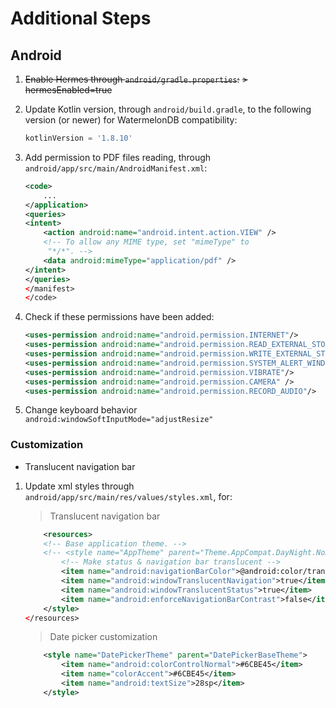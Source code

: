 #  Additional Steps

## Android
1. ~~Enable Hermes through `android/gradle.properties`:~~
~~> hermesEnabled=true~~

2. Update Kotlin version, through `android/build.gradle`, to the following version (or newer) for WatermelonDB compatibility:

    ```gradle
    kotlinVersion = '1.8.10'
    ```

3. Add permission to PDF files reading, through `android/app/src/main/AndroidManifest.xml`:
    ```xml
    <code>
        ...
    </application>
    <queries>
    <intent>
        <action android:name="android.intent.action.VIEW" />
        <!-- To allow any MIME type, set "mimeType" to
         "*/*". -->
        <data android:mimeType="application/pdf" />
    </intent>
    </queries>
    </manifest>
    </code>
    ```

4. Check if these permissions have been added:

    ```xml
    <uses-permission android:name="android.permission.INTERNET"/>
    <uses-permission android:name="android.permission.READ_EXTERNAL_STORAGE"/>
    <uses-permission android:name="android.permission.WRITE_EXTERNAL_STORAGE"/>
    <uses-permission android:name="android.permission.SYSTEM_ALERT_WINDOW"/>
    <uses-permission android:name="android.permission.VIBRATE"/>
    <uses-permission android:name="android.permission.CAMERA" />
    <uses-permission android:name="android.permission.RECORD_AUDIO"/>
    ```

5. Change keyboard behavior
    `android:windowSoftInputMode="adjustResize"`

### Customization

* Translucent navigation bar

1. Update xml styles through `android/app/src/main/res/values/styles.xml`, for:

    > Translucent navigation bar
    ```xml
        <resources>
        <!-- Base application theme. -->
        <!-- <style name="AppTheme" parent="Theme.AppCompat.DayNight.NoActionBar"> -->
            <!-- Make status & navigation bar translucent -->
            <item name="android:navigationBarColor">@android:color/transparent</item>
            <item name="android:windowTranslucentNavigation">true</item>
            <item name="android:windowTranslucentStatus">true</item>
            <item name="android:enforceNavigationBarContrast">false</item>
        </style>
    </resources>
    ```

    > Date picker customization
    ```xml
        <style name="DatePickerTheme" parent="DatePickerBaseTheme">
            <item name="android:colorControlNormal">#6CBE45</item>
            <item name="colorAccent">#6CBE45</item>
            <item name="android:textSize">28sp</item>
        </style>
    ```